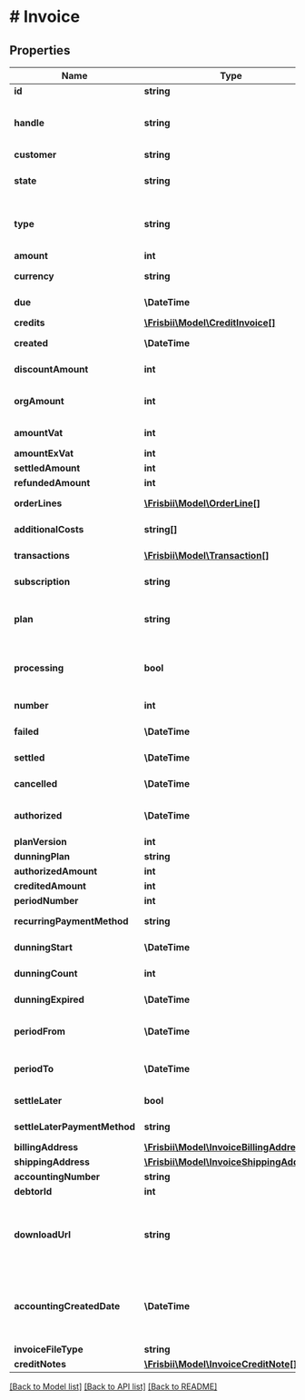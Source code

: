# # Invoice

## Properties

Name | Type | Description | Notes
------------ | ------------- | ------------- | -------------
**id** | **string** | Invoice id assigned by Frisbii |
**handle** | **string** | Per account unique handle. Provided at on-demand invoice/charge creation or set to &#x60;inv-&lt;invoice_number&gt;&#x60; for automatically created subscription invoices |
**customer** | **string** | Customer handle |
**state** | **string** | The invoice state one of the following: &#x60;created&#x60;, &#x60;pending&#x60;, &#x60;dunning&#x60;, &#x60;settled&#x60;, &#x60;cancelled&#x60;, &#x60;authorized&#x60;, &#x60;failed&#x60; |
**type** | **string** | The type of invoice: &#x60;s&#x60; - subscription recurring, &#x60;so&#x60; - subscription one-time, &#x60;soi&#x60; - subscription one-time instant, &#x60;co&#x60; - customer one-time, &#x60;ch&#x60; - charge |
**amount** | **int** | The invoice amount including VAT |
**currency** | **string** | Invoice currency in [ISO 4217](https://en.wikipedia.org/wiki/ISO_4217) three letter alpha code |
**due** | **\DateTime** | When is the invoice due, in [ISO-8601](http://en.wikipedia.org/wiki/ISO_8601) extended offset date-time format. |
**credits** | [**\Frisbii\Model\CreditInvoice[]**](CreditInvoice.md) | Credits applied to invoice |
**created** | **\DateTime** | When the invoice was created, in [ISO-8601](http://en.wikipedia.org/wiki/ISO_8601) extended offset date-time format. |
**discountAmount** | **int** | The potential discount amount deducted from the invoice amount including VAT |
**orgAmount** | **int** | The invoice original amount including VAT, may differ from amount if adjustments have been applied for the invoice |
**amountVat** | **int** | The invoice vat amount calculated as rounded summed fractional vats for each orderline |
**amountExVat** | **int** | The invoice amount without vat |
**settledAmount** | **int** | Settled amount |
**refundedAmount** | **int** | Refunded amount |
**orderLines** | [**\Frisbii\Model\OrderLine[]**](OrderLine.md) | Order lines for invoice sorted by descending timestamp |
**additionalCosts** | **string[]** | Additional cost handles for any additional costs added to this invoice |
**transactions** | [**\Frisbii\Model\Transaction[]**](Transaction.md) | Invoice transactions, ascending order and limited to 100 transactions |
**subscription** | **string** | Subscription handle, will be null for a one-time customer invoice | [optional]
**plan** | **string** | Subscription plan handle for the plan used to automatically create the invoice or the case that an on-demand subscription invoice has been created that should include a plan order line | [optional]
**processing** | **bool** | For asynchronous payment methods, e.g. MobilePay subscriptions, this flag indicates that an invoice transaction is in state processing and is awaiting result. | [optional]
**number** | **int** | Sequential invoice number. Only present for subscription and customer invoices. | [optional]
**failed** | **\DateTime** | When the invoice failed, in [ISO-8601](http://en.wikipedia.org/wiki/ISO_8601) extended offset date-time format. | [optional]
**settled** | **\DateTime** | When the invoice settled, in [ISO-8601](http://en.wikipedia.org/wiki/ISO_8601) extended offset date-time format. | [optional]
**cancelled** | **\DateTime** | When the invoice was cancelled, in [ISO-8601](http://en.wikipedia.org/wiki/ISO_8601) extended offset date-time format. | [optional]
**authorized** | **\DateTime** | When the invoice was authorized, if the invoice went through an authorize and settle flow, in [ISO-8601](http://en.wikipedia.org/wiki/ISO_8601) extended offset date-time format. | [optional]
**planVersion** | **int** | Subscription plan version | [optional]
**dunningPlan** | **string** | Dunning plan handle | [optional]
**authorizedAmount** | **int** | Authorized amount | [optional]
**creditedAmount** | **int** | Credited amount | [optional]
**periodNumber** | **int** | The subscription period this invoice is for | [optional]
**recurringPaymentMethod** | **string** | Optional reference to recurring payment method created in conjunction with charging | [optional]
**dunningStart** | **\DateTime** | When dunning for the invoice was started, in [ISO-8601](http://en.wikipedia.org/wiki/ISO_8601) extended offset date-time format. | [optional]
**dunningCount** | **int** | Number of dunning events for invoice (number of reminders sent) | [optional]
**dunningExpired** | **\DateTime** | When dunning for the invoice expired, in [ISO-8601](http://en.wikipedia.org/wiki/ISO_8601) extended offset date-time format. | [optional]
**periodFrom** | **\DateTime** | The start of billing period if the invoice is for a specific billing period, in [ISO-8601](http://en.wikipedia.org/wiki/ISO_8601) extended offset date-time format. | [optional]
**periodTo** | **\DateTime** | The end of billing period if the invoice is for a specific billing period, in [ISO-8601](http://en.wikipedia.org/wiki/ISO_8601) extended offset date-time format. | [optional]
**settleLater** | **bool** | Whether this is a customer one-time invoice that will be settled later | [optional]
**settleLaterPaymentMethod** | **string** | The payment method to use for a later settle of a one-time customer invoice | [optional]
**billingAddress** | [**\Frisbii\Model\InvoiceBillingAddress**](InvoiceBillingAddress.md) |  | [optional]
**shippingAddress** | [**\Frisbii\Model\InvoiceShippingAddress**](InvoiceShippingAddress.md) |  | [optional]
**accountingNumber** | **string** | Invoice accounting number | [optional]
**debtorId** | **int** | Customer debtor id | [optional]
**downloadUrl** | **string** | Link to the invoice or credit note PDF, available if PDF generation and accounting features are enabled (only for subscription invoices, not charges). Access requires authentication. See https://docs.frisbii.com/reference/authentication. The response is a binary PDF file. | [optional]
**accountingCreatedDate** | **\DateTime** | When the accounting invoice was created. An accounting invoice is created when a non-charging invoice is created with the state &#x60;pending&#x60; or the invoice moved from state &#x60;created&#x60;. Timestamp in [ISO-8601](http://en.wikipedia.org/wiki/ISO_8601) extended offset date-time format. | [optional]
**invoiceFileType** | **string** | The type of invoice file, e.g. &#x60;pdf&#x60; | [optional]
**creditNotes** | [**\Frisbii\Model\InvoiceCreditNote[]**](InvoiceCreditNote.md) | Invoice credit notes | [optional]

[[Back to Model list]](../../README.md#models) [[Back to API list]](../../README.md#endpoints) [[Back to README]](../../README.md)
